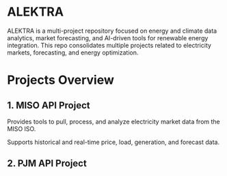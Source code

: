 # ALEKTRA

ALEKTRA is a multi-project repository focused on energy and climate data analytics, market forecasting, and AI-driven tools for renewable energy integration. This repo consolidates multiple projects related to electricity markets, forecasting, and energy optimization.

# Projects Overview
## 1. MISO API Project

Provides tools to pull, process, and analyze electricity market data from the MISO ISO.

Supports historical and real-time price, load, generation, and forecast data.

## 2. PJM API Project
